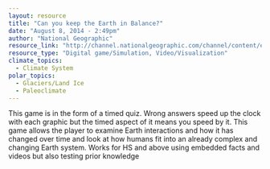```yaml
---
layout: resource
title: "Can you keep the Earth in Balance?"
date: "August 8, 2014 - 2:49pm"
author: "National Geographic"
resource_link: "http://channel.nationalgeographic.com/channel/content/earth-the-biography/intera..."
resource_type: "Digital game/Simulation, Video/Visualization"
climate_topics:
  - Climate System
polar_topics:
  - Glaciers/Land Ice
  - Paleoclimate
---
```


This game is in the form of a timed quiz. Wrong answers speed up the clock with each graphic but the timed aspect of it means you speed by it.  This game allows the player to examine Earth interactions and how it has changed over time and look at how humans fit into an already complex and changing Earth system.  Works for HS and above using embedded facts and videos but also testing prior knowledge